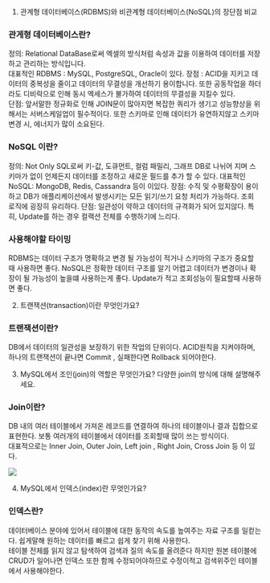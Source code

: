 1. 관계형 데이터베이스(RDBMS)와 비관계형 데이터베이스(NoSQL)의 장단점 비교

### 관게형 데이터베이스란?
정의: Relational DataBase로써 엑셀의 방식처럼 속성과 값을 이용하여 데이터를 저장하고 관리하는 방식입니다.  
대표적인 RDBMS :  MySQL, PostgreSQL, Oracle이 있다.
장점 : ACID을 지키고 데이터의 중복성을 줄이고 데이터의 무결성을 개선하기 용이합니다. 또한 공동작업을 하더라도 디비락으로 인해 동시 엑세스가 불가하여 데이터의 무결성을 지킬수 있다.  
단점: 앞서말한 정규화로 인해 JOIN문이 많아지면 복잡한 쿼리가 생기고 성능향상을 위해서는 서버스케일업이 필수적이다. 또한 스키마로 인해 데이터가 유연하지않고 스키마 변경 시, 에너지가 많이 소요된다.

### NoSQL 이란?
정의: Not Only SQL로써 키-값, 도큐먼트, 컬럼 패밀리, 그래프 DB로 나뉘어 지며 스키마가 없이 언제든지 데이터를 조정하고 새로운 필드를 추가 할 수 있다.
대표적인 NoSQL: MongoDB, Redis, Cassandra 등이 이있다.
장점: 수직 및 수평확장이 용이하고 DB가 애플리케이션에서 발생시키는 모든 읽기/쓰기 요청 처리가 가능하다. 조회 로직에 굉장히 유리하다.
단점: 일관성이 약하고 데이터의 규격화가 되어 있지않다. 특히, Update를 하는 경우 컬랙션 전체를 수행하기에 느리다.  

### 사용해야할 타이밍
RDBMS는 데이터 구조가 명확하고 변경 될 가능성이 적거나 스키마의 구조가 중요할 때 사용하면 좋다.
NoSQL은 정확한 데이터 구조를 알기 어렵고 데이터가 변경이나 확장이 될 가능성이 높을떄 사용하는게 좋다. Update가 적고 조회성능이 필요할때 사용하면 좋다.

2. 트랜잭션(transaction)이란 무엇인가요?

### 트랜잭션이란?  
DB에서 데이터의 일관성을 보장하기 위한 작업의 단위이다. ACID원칙을 지켜야하며, 하나의 트랜잭션이 끝나면 Commit , 실패한다면 Rollback 되어야한다.  

3. MySQL에서 조인(join)의 역할은 무엇인가요? 다양한 join의 방식에 대해 설명해주세요.

### Join이란?

DB 내의 여러 테이블에서 가져온 레코드를 연결하여 하나의 테이블이나 결과 집합으로 표현한다. 보통 여러개의 테이블에서 데이터를 조회할때 많이 쓰는 방식이다.  
대표적으로는 Inner Join, Outer Join, Left join , Right Join, Cross Join 등 이 있다.    
 
<img src="https://miro.medium.com/max/4800/1*av8Om3HpG1MC7YTLKvyftg.webp">

4. MySQL에서 인덱스(index)란 무엇인가요?

### 인덱스란?
 데이터베이스 분야에 있어서 테이블에 대한 동작의 속도를 높여주는 자료 구조를 일컫는다. 쉽게말해 원하는 데이터를 빠르고 쉽게 찾기 위해 사용한다.   
 테이블 전체를 읽지 않고 탐색하여 검색과 질의 속도를 올려준다 하지만 원본 테이블에 CRUD가 일어나면 인덱스 또한 함께 수정되어야하므로 수정이적고 검색위주인 테이블에서 사용해야한다.

